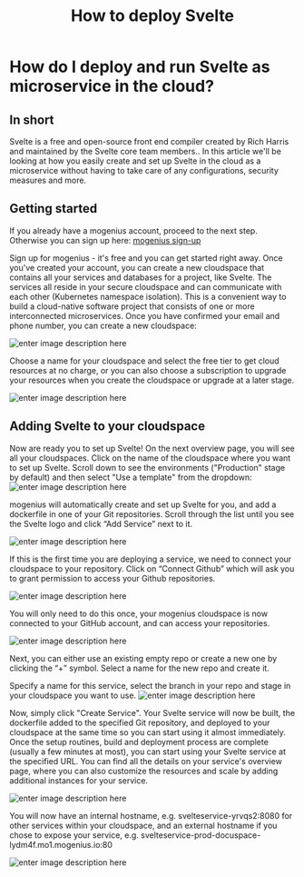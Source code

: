 ﻿---
sidebar_position: 29
title: How to deploy Svelte
---

# How do I deploy and run Svelte as microservice in the cloud?


## In short

Svelte is a free and open-source front end compiler created by Rich Harris and maintained by the Svelte core team members.. In this article we'll be looking at how you easily create and set up Svelte in the cloud as a microservice without having to take care of any configurations, security measures and more. 

## Getting started

If you already have a mogenius account, proceed to the next step. Otherwise you can sign up here: [mogenius sign-up](https://studio.mogenius.com/user/registration)

Sign up for mogenius - it's free and you can get started right away. Once you've created your account, you can create a new cloudspace that contains all your services and databases for a project, like Svelte. The services all reside in your secure cloudspace and can communicate with each other (Kubernetes namespace isolation). This is a convenient way to build a cloud-native software project that consists of one or more interconnected microservices. Once you have confirmed your email and phone number, you can create a new cloudspace:

![enter image description here](https://api.mogenius.com/file/id/d86ac37d-ef95-4051-ae2d-534b97c604e2)

Choose a name for your cloudspace and select the free tier to get cloud resources at no charge, or you can also choose a subscription to upgrade your resources when you create the cloudspace or upgrade at a later stage.

![enter image description here](https://api.mogenius.com/file/id/423781c7-df51-43b7-96ed-87a1793597f8)

## Adding Svelte to your cloudspace

Now are ready you to set up Svelte! On the next overview page, you will see all your cloudspaces. Click on the name of the cloudspace where you want to set up Svelte. Scroll down to see the environments ("Production" stage by default) and then select "Use a template" from the dropdown: 
![enter image description here](https://api.mogenius.com/file/id/c89efb97-db6f-43a8-9641-7faebc481510)

mogenius will automatically create and set up Svelte for you, and add a dockerfile in one of your Git repositories. Scroll through the list until you see the Svelte logo and click “Add Service” next to it.

![enter image description here](https://api.mogenius.com/file/id/1f6fc130-85b5-4537-8d28-913223e4cf67)

If this is the first time you are deploying a service, we need to connect your cloudspace to your repository. Click on “Connect Github” which will ask you to grant permission to access your Github repositories.

![enter image description here](https://api.mogenius.com/file/id/88626d92-fa15-4d9e-8598-6a914daa633c)

You will only need to do this once, your mogenius cloudspace is now connected to your GitHub account, and can access your repositories.
 
![enter image description here](https://api.mogenius.com/file/id/7eb2d443-ec11-493b-b3e0-c6f41b42032d)

Next, you can either use an existing empty repo or create a new one by clicking the “+” symbol. Select a name for the new repo and create it.

Specify a name for this service, select the branch in your repo and stage in your cloudspace you want to use.
![enter image description here](https://api.mogenius.com/file/id/c92859fc-dbc6-43cc-9f3c-662861d34211)

Now, simply click "Create Service". Your Svelte service will now be built, the dockerfile added to the specified Git repository, and deployed to your cloudspace at the same time so you can start using it almost immediately. Once the setup routines, build and deployment process are complete (usually a few minutes at most), you can start using your Svelte service at the specified URL. You can find all the details on your service's overview page, where you can also customize the resources and scale by adding additional instances for your service.

![enter image description here](https://api.mogenius.com/file/id/3b0c3d92-e128-45d5-8579-b6c34c191ff4)

You will now have an internal hostname, e.g. svelteservice-yrvqs2:8080 for other services within your cloudspace, and an external hostname if you chose to expose your service, e.g. svelteservice-prod-docuspace-lydm4f.mo1.mogenius.io:80

![enter image description here](https://api.mogenius.com/file/id/6fc8e6c4-b17a-433a-ad16-a8b5519610d5)


